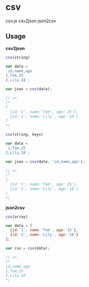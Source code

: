 # csv
csv.js csv2json json2csv


## Usage

**csv2json**
```javascript
csv(string)
```
```javascript
var data = 
`id,name,age
1,Tom,25
2,Lily,18`;

var json = csv(data);

// =>
/*
[
  {id:'1', name:'Tom', age:'25'},
  {id:'2', name:'Lily', age:'18'}
]
*/
```
```javascript
csv(string, keys)
```
```javascript
var data = 
`1,Tom,25
2,Lily,18`;

var json = csv(data, 'id,name,age');

// =>
/*
[
  {id:'1', name:'Tom', age:'25'},
  {id:'2', name:'Lily', age:'18'}
]
*/
```

**json2csv**
```javascript
csv(array)
```
```javascript
var data = [
  {id:'1', name:'Tom', age:'25'},
  {id:'2', name:'Lily', age:'18'}
];

var csv = csv(data);

// =>
/*
id,name,age
1,Tom,25
2,Lily,18
*/
```
